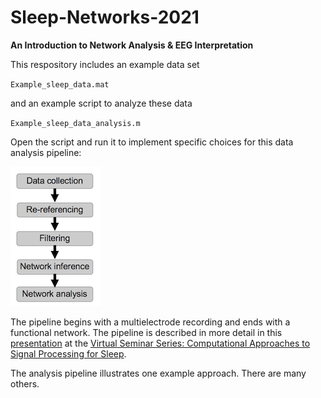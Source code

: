 # Sleep-Networks-2021
 
**An Introduction to Network Analysis & EEG Interpretation**

This respository includes an example data set 

`Example_sleep_data.mat`

and an example script to analyze these data

`Example_sleep_data_analysis.m`

Open the script and run it to implement specific choices for this data analysis pipeline:

![](images/pipeline.png)

The pipeline begins with a multielectrode recording and ends with a functional network. The pipeline is described in more detail in this [presentation](https://github.com/Mark-Kramer/Sleep-Networks-2021/blob/master/Sleep-Networks-2021.pdf) at the [Virtual Seminar Series: Computational Approaches to Signal Processing for Sleep](https://prerau.bwh.harvard.edu/seminar/).

The analysis pipeline illustrates one example approach. There are many others.
